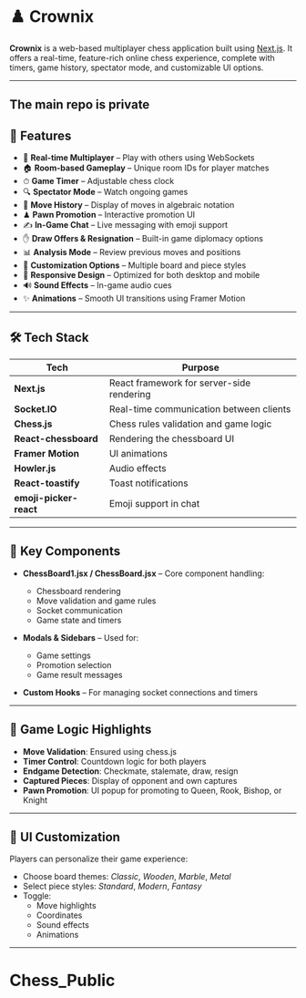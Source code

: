 # ♟️ Crownix

**Crownix** is a web-based multiplayer chess application built using [Next.js](https://nextjs.org/). It offers a real-time, feature-rich online chess experience, complete with timers, game history, spectator mode, and customizable UI options.

---
## The main repo is private

## 🚀 Features

- 🔴 **Real-time Multiplayer** – Play with others using WebSockets
- 🏠 **Room-based Gameplay** – Unique room IDs for player matches
- ⏱ **Game Timer** – Adjustable chess clock
- 🔍 **Spectator Mode** – Watch ongoing games
- 📜 **Move History** – Display of moves in algebraic notation
- ♟ **Pawn Promotion** – Interactive promotion UI
- ✍️ **In-Game Chat** – Live messaging with emoji support
- ✋ **Draw Offers & Resignation** – Built-in game diplomacy options
- 📊 **Analysis Mode** – Review previous moves and positions
- 🎨 **Customization Options** – Multiple board and piece styles
- 📱 **Responsive Design** – Optimized for both desktop and mobile
- 🔊 **Sound Effects** – In-game audio cues
- ✨ **Animations** – Smooth UI transitions using Framer Motion

---

## 🛠️ Tech Stack

| Tech              | Purpose                                       |
|-------------------|-----------------------------------------------|
| **Next.js**       | React framework for server-side rendering     |
| **Socket.IO**     | Real-time communication between clients       |
| **Chess.js**      | Chess rules validation and game logic         |
| **React-chessboard** | Rendering the chessboard UI               |
| **Framer Motion** | UI animations                                 |
| **Howler.js**     | Audio effects                                 |
| **React-toastify**| Toast notifications                           |
| **emoji-picker-react** | Emoji support in chat                   |

---

## 🧩 Key Components

- **ChessBoard1.jsx / ChessBoard.jsx** – Core component handling:
  - Chessboard rendering
  - Move validation and game rules
  - Socket communication
  - Game state and timers

- **Modals & Sidebars** – Used for:
  - Game settings
  - Promotion selection
  - Game result messages

- **Custom Hooks** – For managing socket connections and timers

---

## 🧠 Game Logic Highlights

- **Move Validation**: Ensured using chess.js
- **Timer Control**: Countdown logic for both players
- **Endgame Detection**: Checkmate, stalemate, draw, resign
- **Captured Pieces**: Display of opponent and own captures
- **Pawn Promotion**: UI popup for promoting to Queen, Rook, Bishop, or Knight

---

## 🎨 UI Customization

Players can personalize their game experience:
- Choose board themes: *Classic*, *Wooden*, *Marble*, *Metal*
- Select piece styles: *Standard*, *Modern*, *Fantasy*
- Toggle:
  - Move highlights
  - Coordinates
  - Sound effects
  - Animations

---

# Chess_Public
